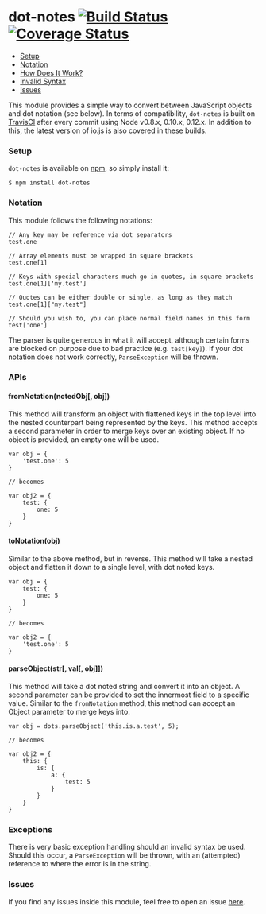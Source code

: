 dot-notes [![Build Status](https://travis-ci.org/iwhitfield/dot-notes.svg?branch=master)](https://travis-ci.org/iwhitfield/dot-notes) [![Coverage Status](https://coveralls.io/repos/iwhitfield/dot-notes/badge.png)](https://coveralls.io/r/iwhitfield/dot-notes)
=========

- [Setup](#setup)
- [Notation](#notation)
- [How Does It Work?](#apis)
- [Invalid Syntax](#exceptions)
- [Issues](#issues)

This module provides a simple way to convert between JavaScript objects and dot notation (see below). In terms of compatibility, `dot-notes` is built on [TravisCI](https://travis-ci.org/iwhitfield/dot-notes) after every commit using Node v0.8.x, 0.10.x, 0.12.x. In addition to this, the latest version of io.js is also covered in these builds.

### Setup ###

`dot-notes` is available on [npm](https://www.npmjs.com/package/dot-notes), so simply install it:

```
$ npm install dot-notes
```

### Notation ###

This module follows the following notations:

```
// Any key may be reference via dot separators
test.one

// Array elements must be wrapped in square brackets
test.one[1]

// Keys with special characters much go in quotes, in square brackets
test.one[1]['my.test']

// Quotes can be either double or single, as long as they match
test.one[1]["my.test"]

// Should you wish to, you can place normal field names in this form
test['one']
```

The parser is quite generous in what it will accept, although certain forms are blocked on purpose due to bad practice (e.g. `test[key]`). If your dot notation does not work correctly, `ParseException` will be thrown.

### APIs ###

#### fromNotation(notedObj[, obj]) ####

This method will transform an object with flattened keys in the top level into the nested counterpart being represented by the keys. This method accepts a second parameter in order to merge keys over an existing object. If no object is provided, an empty one will be used.

```
var obj = {
    'test.one': 5
}

// becomes

var obj2 = {
    test: {
        one: 5
    }
}
```

#### toNotation(obj) ####

Similar to the above method, but in reverse. This method will take a nested object and flatten it down to a single level, with dot noted keys.

```
var obj = {
    test: {
        one: 5
    }
}

// becomes

var obj2 = {
    'test.one': 5
}
```

#### parseObject(str[, val[, obj]]) ####

This method will take a dot noted string and convert it into an object. A second parameter can be provided to set the innermost field to a specific value. Similar to the `fromNotation` method, this method can accept an Object parameter to merge keys into.

```
var obj = dots.parseObject('this.is.a.test', 5);

// becomes

var obj2 = {
    this: {
        is: {
            a: {
                test: 5
            }
        }
    }
}
```

### Exceptions ###

There is very basic exception handling should an invalid syntax be used. Should this occur, a `ParseException` will be thrown, with an (attempted) reference to where the error is in the string.

### Issues ###

If you find any issues inside this module, feel free to open an issue [here](https://github.com/iwhitfield/dot-notes/issues "dot-notes Issues").